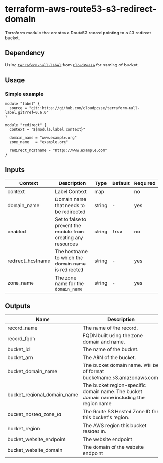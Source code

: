 # terraform-aws-route53-s3-redirect-domain

Terraform module that creates a Route53 record pointing to a S3 redirect bucket.

## Dependency

Using [`terraform-null-label`](https://github.com/cloudposse/terraform-null-label) from [`CloudPosse`](https://github.com/cloudposse) for naming of bucket.


## Usage

### Simple example

```
module "label" {
  source = "git::https://github.com/cloudposse/terraform-null-label.git?ref=0.6.0"
}

module "redirect" {
  context = "${module.label.context}"

  domain_name = "www.example.org"
  zone_name   = "example.org"

  redirect_hostname = "https://www.example.com"
}
```


## Inputs

| Context | Description | Type | Default | Required |
| ------- | ----------- | ---- | ------- | -------- |
| context | Label Context | map | <map> | no |
| domain_name | Domain name that needs to be redirected | string | - | yes |
| enabled | Set to false to prevent the module from creating any resources | string | `true` | no |
| redirect_hostname | The hostname to which the domain name is redirected | string | - | yes |
| zone_name | The zone name for the `domain_name` | string | - | yes |


## Outputs

| Name | Description | Type |
| ---- | ----------- | ---- |
| record_name | The name of the record. | string |
| record_fqdn | FQDN built using the zone domain and name. | string |
| bucket_id | The name of the bucket. | string |
| bucket_arn | The ARN of the bucket. | string |
| bucket_domain_name | The bucket domain name. Will be of format bucketname.s3.amazonaws.com. | string |
| bucket_regional_domain_name | The bucket region-specific domain name. The bucket domain name including the region name | string |
| bucket_hosted_zone_id | The Route 53 Hosted Zone ID for this bucket's region. | string |
| bucket_region | The AWS region this bucket resides in. | string |
| bucket_website_endpoint | The website endpoint | string |
| bucket_website_domain | The domain of the website endpoint | string |
